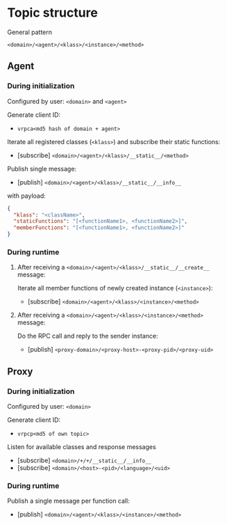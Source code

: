 # Topic structure

General pattern

`<domain>/<agent>/<klass>/<instance>/<method>`

## Agent

### During initialization

Configured by user: `<domain>` and `<agent>`

Generate client ID:

- `vrpca<md5 hash of domain + agent>`

Iterate all registered classes (`<klass>`) and subscribe their static functions:

- [subscribe] `<domain>/<agent>/<klass>/__static__/<method>`

Publish single message:

- [publish] `<domain>/<agent>/<klass>/__static__/__info__`

with payload:

```json
{
  "klass": "<className>",
  "staticFunctions": "[<functionName1>, <functionName2>]",
  "memberFunctions": "[<functionName1>, <functionName2>]"
}
```

### During runtime

1.  After receiving a `<domain>/<agent>/<klass>/__static__/__create__` message:

    Iterate all member functions of newly created instance (`<instance>`):

    - [subscribe] `<domain>/<agent>/<klass>/<instance>/<method>`

2.  After receiving a `<domain>/<agent>/<klass>/<instance>/<method>` message:

    Do the RPC call and reply to the sender instance:

    - [publish] `<proxy-domain>/<proxy-host>-<proxy-pid>/<proxy-uid>`

## Proxy

### During initialization

Configured by user: `<domain>`

Generate client ID:

- `vrpcp<md5 of own topic>`

Listen for available classes and response messages

- [subscribe] `<domain>/+/+/__static__/__info__`
- [subscribe] `<domain>/<host>-<pid>/<language>/<uid>`

### During runtime

Publish a single message per function call:

- [publish] `<domain>/<agent>/<klass>/<instance>/<method>`
